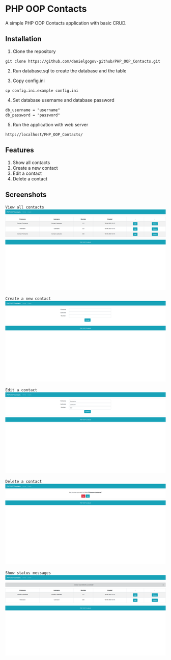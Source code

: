 # PHP OOP Contacts

A simple PHP OOP Contacts application with basic CRUD.

## Installation

01. Clone the repository
```
git clone https://github.com/danielgogov-github/PHP_OOP_Contacts.git
```

02. Run database.sql to create the database and the table

03. Copy config.ini
```
cp config.ini.example config.ini
```

04. Set database username and database password
```
db_username = "username"
db_password = "password"
```

05. Run the application with web server
```
http://localhost/PHP_OOP_Contacts/
```

## Features

01. Show all contacts
02. Create a new contact
03. Edit a contact
04. Delete a contact

## Screenshots 

`View all contacts`
![View all contacts](readme/all_contacts.png)

`Create a new contact`
![Create a new contact](readme/create_contact.png)

`Edit a contact`
![Edit a contact](readme/edit_contact.png)

`Delete a contact`
![Delete a contact](readme/delete_contact.png)

`Show status messages`
![Show status messages](readme/status_messages.png)
